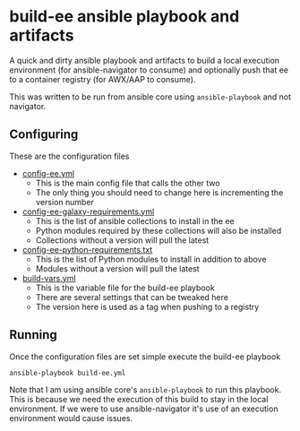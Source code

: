 # build-ee ansible playbook and artifacts

A quick and dirty ansible playbook and artifacts to build a local execution environment (for ansible-navigator to consume) and optionally push that ee to a container registry (for AWX/AAP to consume).

This was written to be run from ansible core using ```ansible-playbook``` and not navigator.

## Configuring

These are the configuration files
* [config-ee.yml](./config-ee.yml)
  * This is the main config file that calls the other two
  * The only thing you should need to change here is incrementing the version number
* [config-ee-galaxy-requirements.yml](./config-ee-galaxy-requirements.yml)
  * This is the list of ansible collections to install in the ee
  * Python modules required by these collections will also be installed
  * Collections without a version will pull the latest
* [config-ee-python-requirements.txt](./config-ee-python-requirements.txt)
  * This is the list of Python modules to install in addition to above
  * Modules without a version will pull the latest
* [build-vars.yml](./build-vars.yml)
  * This is the variable file for the build-ee playbook
  * There are several settings that can be tweaked here
  * The version here is used as a tag when pushing to a registry

## Running

Once the configuration files are set simple execute the build-ee playbook
```
ansible-playbook build-ee.yml
```

Note that I am using ansible core's ```ansible-playbook``` to run this playbook.
This is because we need the execution of this build to stay in the local environment.
If we were to use ansible-navigator it's use of an execution environment would cause issues.
